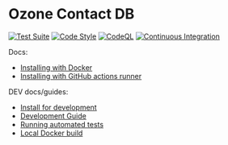 # Ozone Contact DB

[![Test Suite](https://github.com/ozonesecretariat/contactdb/actions/workflows/tests.yml/badge.svg?branch=main)](https://github.com/ozonesecretariat/contactdb/actions/workflows/tests.yml)
[![Code Style](https://github.com/ozonesecretariat/contactdb/actions/workflows/lint.yml/badge.svg?branch=main)](https://github.com/ozonesecretariat/contactdb/actions/workflows/lint.yml)
[![CodeQL](https://github.com/ozonesecretariat/contactdb/actions/workflows/github-code-scanning/codeql/badge.svg)](https://github.com/ozonesecretariat/contactdb/actions/workflows/github-code-scanning/codeql)
[![Continuous Integration](https://github.com/ozonesecretariat/contactdb/actions/workflows/ci.yml/badge.svg?branch=main)](https://github.com/ozonesecretariat/contactdb/actions/workflows/ci.yml)

Docs:

- [Installing with Docker](docs/install_docker.md)
- [Installing with GitHub actions runner](docs/install_actions_runner.md)

DEV docs/guides:

- [Install for development](docs/install_develop.md)
- [Development Guide](./docs/development_guide.md)
- [Running automated tests](./docs/tests.md)
- [Local Docker build](docs/local_docker_build.md)
